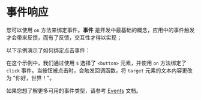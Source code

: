 # 事件响应

您可以使用 `on` 方法来绑定事件。**事件** 是开发中最基础的概念，应用中的事件触发才会带来反馈，而有了反馈，交互性才得以实现；

以下示例演示了如何绑定点击事件：

在这个示例中，我们通过使用 `$` 选择了 `<button>` 元素，并使用 `on` 方法绑定了 `click` 事件。当按钮被点击时，会触发回调函数，将 `target` 元素的文本内容更改为 "你好，世界！"。

如果您想了解更多可用的事件类型，请参考 [Events](https://developer.mozilla.org/en-US/docs/Web/Events) 文档。

<a href="../../publics/examples/event-demo.html" demo preview></a>